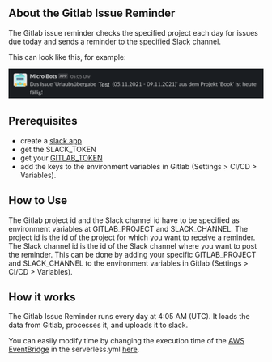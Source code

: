 ## About the Gitlab Issue Reminder

The Gitlab issue reminder checks the specified project each day for issues due today and sends a reminder to the specified Slack channel.

This can look like this, for example:

![Gitlab-Issue-Reminder](gitlab-issue-reminder-image.png)

## Prerequisites

- create a [slack app](https://api.slack.com/authentication/basics)
- get the SLACK_TOKEN
- get your [GITLAB_TOKEN](https://docs.gitlab.com/ee/user/profile/personal_access_tokens.html)
- add the keys to the environment variables in Gitlab (Settings > CI/CD > Variables).

## How to Use

The Gitlab project id and the Slack channel id have to be specified as environment variables at GITLAB_PROJECT and SLACK_CHANNEL.
The project id is the id of the project for which you want to receive a reminder.
The Slack channel id is the id of the Slack channel where you want to post the reminder.
This can be done by adding your specific GITLAB_PROJECT and SLACK_CHANNEL to the environment variables in Gitlab (Settings > CI/CD > Variables).

## How it works

The Gitlab Issue Reminder runs every day at 4:05 AM (UTC). It loads the data from Gitlab, processes it, and uploads it to slack.

You can easily modify time by changing the execution time of the [AWS EventBridge](https://docs.aws.amazon.com/eventbridge/) in the serverless.yml [here](https://gitlab.com/newcubator/micro-bots/-/blob/main/serverless.yml).
